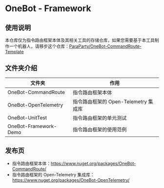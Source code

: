 # OneBot - Framework

## 使用说明

本仓库仅为指令路由框架本体及其相关工具的存储仓库，如果您需要基于本工具制作一个机器人，请移步这个仓库：[ParaParty/OneBot-CommandRoute-Template](https://github.com/ParaParty/OneBot-CommandRoute-Template)

## 文件夹介绍

| 文件夹                | 作用                                 |
|-----------------------|--------------------------------------|
| OneBot-CommandRoute   | 指令路由框架本体                     |
| OneBot-OpenTelemetry  | 指令路由框架的 Open-Telemetry 集成库 |
| OneBot-UnitTest       | 指令路由框架的单元测试               |
| OneBot-Framework-Demo | 指令路由框架的使用范例               |

## 发布页
-   指令路由框架本体：<https://www.nuget.org/packages/OneBot-CommandRoute/>
-   指令路由框架的 Open-Telemetry 集成库：<https://www.nuget.org/packages/OneBot-OpenTelemetry/>